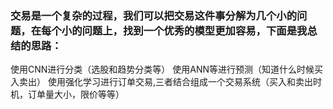 ### 交易是一个复杂的过程，我们可以把交易这件事分解为几个小的问题，在每个小的问题上，找到一个优秀的模型更加容易，下面是我总结的思路：
使用CNN进行分类（选股和趋势分类等）
使用ANN等进行预测（知道什么时候买入卖出）
使用强化学习进行订单交易,三者结合组成一个交易系统（买入和卖出时机，订单量大小，限价等等）

